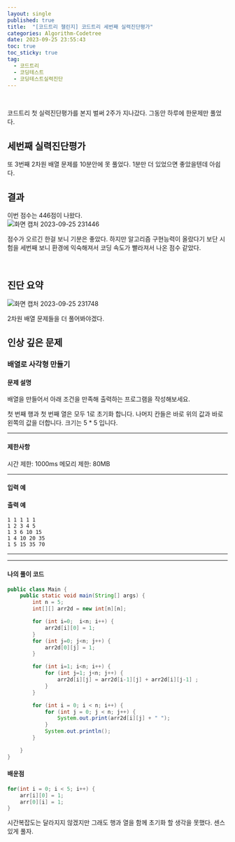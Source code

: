 ```yaml
---
layout: single
published: true
title:  "[코드트리 챌린지] 코드트리 세번째 실력진단평가"
categories: Algorithm-Codetree
date: 2023-09-25 23:55:43
toc: true
toc_sticky: true
tag:   
  - 코드트리
  - 코딩테스트
  - 코딩테스트실력진단
---
```

<br>

코드트리 첫 실력진단평가를 본지 벌써 2주가 지나갔다. 그동안 하루에 한문제만 풀었다. 

## 세번째 실력진단평가

또 3번째 2차원 배열 문제를 10분안에 못 풀었다. 1분만 더 있었으면 좋았을텐데 아쉽다.

## 결과

이번 점수는 446점이 나왔다.  
![화면 캡처 2023-09-25 231446](https://github.com/BaxDailyGit/BaxDailyGit.github.io/assets/99312529/edeb2ccb-0f64-4564-9a2f-ab2631834871)


점수가 오르긴 한걸 보니 기분은 좋았다. 하지만 알고리즘 구현능력이 올랐다기 보단 시험을 세번째 보니 환경에 익숙해져서 코딩 속도가 빨라져서 나온 점수 같았다.

<br>

## 진단 요약

![화면 캡처 2023-09-25 231748](https://github.com/BaxDailyGit/BaxDailyGit.github.io/assets/99312529/3b0f7dbd-c5f1-459a-8b25-56535b265444)

2차원 배열 문제들을 더 풀어봐야겠다.

## 인상 깊은 문제

### 배열로 사각형 만들기

#### 문제 설명

배열을 만들어서 아래 조건을 만족해 출력하는 프로그램을 작성해보세요.

첫 번째 행과 첫 번째 열은 모두 1로 초기화 합니다.
나머지 칸들은 바로 위의 값과 바로 왼쪽의 값을 더합니다.
크기는 5 * 5 입니다.

----------------

#### 제한사항


시간 제한: 1000ms
메모리 제한: 80MB


----------------

#### 입력 예



#### 출력 예


```
1 1 1 1 1
1 2 3 4 5
1 3 6 10 15
1 4 10 20 35
1 5 15 35 70

```

----------------



----------------

#### 나의 풀이 코드

```java
public class Main {
    public static void main(String[] args) {
        int n = 5;
        int[][] arr2d = new int[n][n];

        for (int i=0;  i<n; i++) {
            arr2d[i][0] = 1;
        }
        for (int j=0; j<n; j++) {
            arr2d[0][j] = 1;
        }

        for (int i=1; i<n; i++) {
            for (int j=1; j<n; j++) {
                arr2d[i][j] = arr2d[i-1][j] + arr2d[i][j-1] ;
            }
        }

        for (int i = 0; i < n; i++) {
            for (int j = 0; j < n; j++) {
                System.out.print(arr2d[i][j] + " ");
            }
            System.out.println();
        }

    }
}
```




#### 배운점

```java
for(int i = 0; i < 5; i++) {
    arr[i][0] = 1;
    arr[0][i] = 1;
}
```    
<p>
시간복잡도는 달라지지 않겠지만 그래도 행과 열을 함께 초기화 할 생각을 못했다. 센스있게 풀자.
</p>


